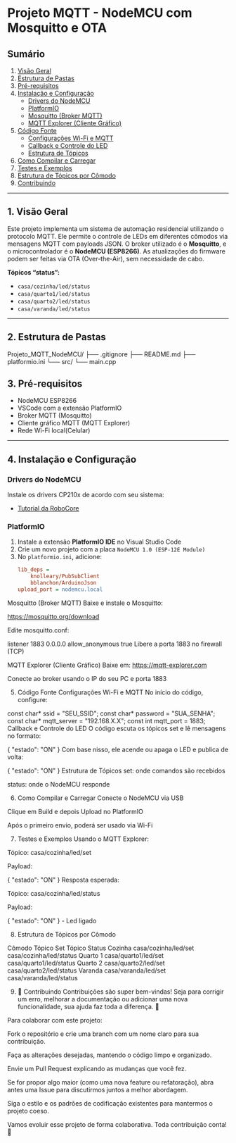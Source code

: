 # Projeto MQTT - NodeMCU com Mosquitto e OTA

## Sumário
1. [Visão Geral](#visão-geral)  
2. [Estrutura de Pastas](#estrutura-de-pastas)  
3. [Pré-requisitos](#pré-requisitos)  
4. [Instalação e Configuração](#instalação-e-configuração)  
   - [Drivers do NodeMCU](#drivers-do-nodemcu)  
   - [PlatformIO](#platformio)  
   - [Mosquitto (Broker MQTT)](#mosquitto-broker-mqtt)  
   - [MQTT Explorer (Cliente Gráfico)](#mqtt-explorer-cliente-gráfico)  
5. [Código Fonte](#código-fonte)  
   - [Configurações Wi-Fi e MQTT](#configurações-wi-fi-e-mqtt)  
   - [Callback e Controle do LED](#callback-e-controle-do-led)  
   - [Estrutura de Tópicos](#estrutura-de-tópicos)  
6. [Como Compilar e Carregar](#como-compilar-e-carregar)  
7. [Testes e Exemplos](#testes-e-exemplos)  
8. [Estrutura de Tópicos por Cômodo](#estrutura-de-tópicos-por-cômodo)  
9. [Contribuindo](#contribuindo)  

---

## 1. Visão Geral

Este projeto implementa um sistema de automação residencial utilizando o protocolo MQTT. Ele permite o controle de LEDs em diferentes cômodos via mensagens MQTT com payloads JSON. O broker utilizado é o **Mosquitto**, e o microcontrolador é o **NodeMCU (ESP8266)**. As atualizações do firmware podem ser feitas via OTA (Over-the-Air), sem necessidade de cabo.

**Tópicos “status”:**
- `casa/cozinha/led/status`
- `casa/quarto1/led/status`
- `casa/quarto2/led/status`
- `casa/varanda/led/status`

---

## 2. Estrutura de Pastas

Projeto_MQTT_NodeMCU/
├── .gitignore
├── README.md
├── platformio.ini
└── src/
└── main.cpp


## 3. Pré-requisitos

- NodeMCU ESP8266
- VSCode com a extensão PlatformIO
- Broker MQTT (Mosquitto)
- Cliente gráfico MQTT (MQTT Explorer)
- Rede Wi-Fi local(Celular)

---

## 4. Instalação e Configuração

### Drivers do NodeMCU

Instale os drivers CP210x de acordo com seu sistema:
- [Tutorial da RoboCore](https://www.robocore.net/tutoriais/instalando-driver-do-nodemcu)

### PlatformIO

1. Instale a extensão **PlatformIO IDE** no Visual Studio Code
2. Crie um novo projeto com a placa `NodeMCU 1.0 (ESP-12E Module)`
3. No `platformio.ini`, adicione:
   ```ini
   lib_deps =
       knolleary/PubSubClient
       bblanchon/ArduinoJson
   upload_port = nodemcu.local
Mosquitto (Broker MQTT)
Baixe e instale o Mosquitto:

https://mosquitto.org/download

Edite mosquitto.conf:

listener 1883 0.0.0.0
allow_anonymous true
Libere a porta 1883 no firewall (TCP)

MQTT Explorer (Cliente Gráfico)
Baixe em: https://mqtt-explorer.com

Conecte ao broker usando o IP do seu PC e porta 1883

5. Código Fonte
Configurações Wi-Fi e MQTT
No início do código, configure:

const char* ssid = "SEU_SSID";
const char* password = "SUA_SENHA";
const char* mqtt_server = "192.168.X.X";
const int mqtt_port = 1883;
Callback e Controle do LED
O código escuta os tópicos set e lê mensagens no formato:

{ "estado": "ON" }
Com base nisso, ele acende ou apaga o LED e publica de volta:

{ "estado": "ON" }
Estrutura de Tópicos
set: onde comandos são recebidos

status: onde o NodeMCU responde

6. Como Compilar e Carregar
Conecte o NodeMCU via USB

Clique em Build e depois Upload no PlatformIO

Após o primeiro envio, poderá ser usado via Wi-Fi

7. Testes e Exemplos
Usando o MQTT Explorer:

Tópico: casa/cozinha/led/set

Payload:

{ "estado": "ON" }
Resposta esperada:

Tópico: casa/cozinha/led/status

Payload:

{ "estado": "ON" } - Led ligado

8. Estrutura de Tópicos por Cômodo

Cômodo	Tópico Set	Tópico Status
Cozinha	casa/cozinha/led/set	casa/cozinha/led/status
Quarto 1	casa/quarto1/led/set	casa/quarto1/led/status
Quarto 2	casa/quarto2/led/set	casa/quarto2/led/status
Varanda	casa/varanda/led/set	casa/varanda/led/status

9. 🤝 Contribuindo
Contribuições são super bem-vindas! Seja para corrigir um erro, melhorar a documentação ou adicionar uma nova funcionalidade, sua ajuda faz toda a diferença. 💪

Para colaborar com este projeto:

Fork o repositório e crie uma branch com um nome claro para sua contribuição.

Faça as alterações desejadas, mantendo o código limpo e organizado.

Envie um Pull Request explicando as mudanças que você fez.

Se for propor algo maior (como uma nova feature ou refatoração), abra antes uma Issue para discutirmos juntos a melhor abordagem.

Siga o estilo e os padrões de codificação existentes para mantermos o projeto coeso.

Vamos evoluir esse projeto de forma colaborativa. Toda contribuição conta! 🚀


